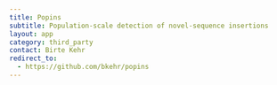 ```yaml
---
title: Popins
subtitle: Population-scale detection of novel-sequence insertions
layout: app
category: third_party
contact: Birte Kehr
redirect_to:
  - https://github.com/bkehr/popins
---
```

